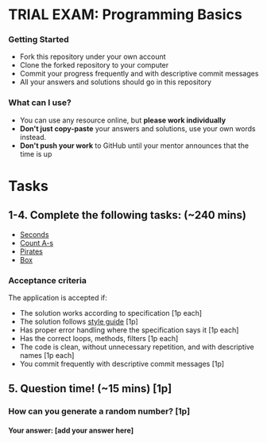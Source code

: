 # TRIAL EXAM: Programming Basics

### Getting Started
 - Fork this repository under your own account
 - Clone the forked repository to your computer
 - Commit your progress frequently and with descriptive commit messages
 - All your answers and solutions should go in this repository

### What can I use?
- You can use any resource online, but **please work individually**
- **Don't just copy-paste** your answers and solutions, use your own words instead.
- **Don't push your work** to GitHub until your mentor announces that the time is up


# Tasks
## 1-4. Complete the following tasks: (~240 mins)

- [Seconds](seconds/seconds.cpp)
- [Count A-s](countas/count-as.cpp)
- [Pirates](pirates/pirates.cpp)
- [Box](box/box.cpp)

### Acceptance criteria
The application is accepted if:
- The solution works according to specification [1p each]
- The solution follows [style guide](https://github.com/greenfox-academy/teaching-materials/blob/master/styleguide/cpp.md) [1p]
- Has proper error handling where the specification says it [1p each]
- Has the correct loops, methods, filters [1p each]
- The code is clean, without unnecessary repetition, and with descriptive names [1p each]
- You commit frequently with descriptive commit messages [1p]

## 5. Question time! (~15 mins) [1p]

### How can you generate a random number? [1p]
#### Your answer: [add your answer here]
